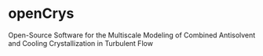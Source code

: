# openCrys
Open-Source Software for the Multiscale Modeling of Combined Antisolvent and Cooling Crystallization in Turbulent Flow

